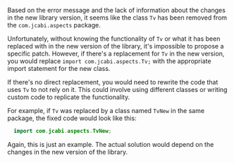 Based on the error message and the lack of information about the changes in the new library version, it seems like the class `Tv` has been removed from the `com.jcabi.aspects` package. 

Unfortunately, without knowing the functionality of `Tv` or what it has been replaced with in the new version of the library, it's impossible to propose a specific patch. However, if there's a replacement for `Tv` in the new version, you would replace `import com.jcabi.aspects.Tv;` with the appropriate import statement for the new class. 

If there's no direct replacement, you would need to rewrite the code that uses `Tv` to not rely on it. This could involve using different classes or writing custom code to replicate the functionality. 

For example, if `Tv` was replaced by a class named `TvNew` in the same package, the fixed code would look like this:

```java
  import com.jcabi.aspects.TvNew;
```

Again, this is just an example. The actual solution would depend on the changes in the new version of the library.